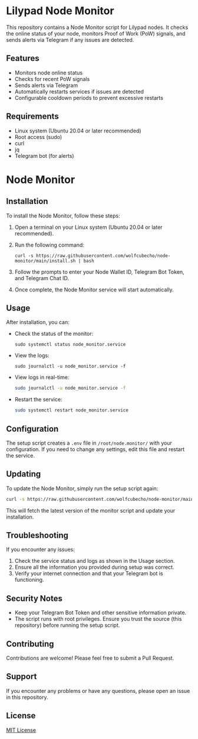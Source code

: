 # Lilypad Node Monitor

This repository contains a Node Monitor script for Lilypad nodes. It checks the online status of your node, monitors Proof of Work (PoW) signals, and sends alerts via Telegram if any issues are detected.

## Features

- Monitors node online status
- Checks for recent PoW signals
- Sends alerts via Telegram
- Automatically restarts services if issues are detected
- Configurable cooldown periods to prevent excessive restarts

## Requirements

- Linux system (Ubuntu 20.04 or later recommended)
- Root access (sudo)
- curl
- jq
- Telegram bot (for alerts)

# Node Monitor

## Installation

To install the Node Monitor, follow these steps:

1. Open a terminal on your Linux system (Ubuntu 20.04 or later recommended).

2. Run the following command:
   ```
   curl -s https://raw.githubusercontent.com/wolfcubecho/node-monitor/main/install.sh | bash
   ```

3. Follow the prompts to enter your Node Wallet ID, Telegram Bot Token, and Telegram Chat ID.

4. Once complete, the Node Monitor service will start automatically.

## Usage

After installation, you can:

- Check the status of the monitor:
  ```
  sudo systemctl status node_monitor.service
  ```

- View the logs:
  ```
  sudo journalctl -u node_monitor.service -f
  ```

- View logs in real-time:
  ```bash
  sudo journalctl -u node_monitor.service -f
  ```

- Restart the service:
  ```bash
  sudo systemctl restart node_monitor.service
  ```

## Configuration

The setup script creates a `.env` file in `/root/node.monitor/` with your configuration. If you need to change any settings, edit this file and restart the service.

## Updating

To update the Node Monitor, simply run the setup script again:

```bash
curl -s https://raw.githubusercontent.com/wolfcubecho/node-monitor/main/setup_node_monitor.sh | sudo bash
```

This will fetch the latest version of the monitor script and update your installation.

## Troubleshooting

If you encounter any issues:

1. Check the service status and logs as shown in the Usage section.
2. Ensure all the information you provided during setup was correct.
3. Verify your internet connection and that your Telegram bot is functioning.

## Security Notes

- Keep your Telegram Bot Token and other sensitive information private.
- The script runs with root privileges. Ensure you trust the source (this repository) before running the setup script.

## Contributing

Contributions are welcome! Please feel free to submit a Pull Request.

## Support

If you encounter any problems or have any questions, please open an issue in this repository.

## License

[MIT License](LICENSE)
